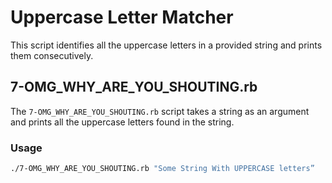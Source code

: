 # Uppercase Letter Matcher

This script identifies all the uppercase letters in a provided string and prints them consecutively.

## 7-OMG_WHY_ARE_YOU_SHOUTING.rb

The `7-OMG_WHY_ARE_YOU_SHOUTING.rb` script takes a string as an argument and prints all the uppercase letters found in the string.

### Usage

```bash
./7-OMG_WHY_ARE_YOU_SHOUTING.rb "Some String With UPPERCASE letters”

